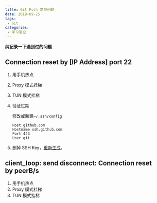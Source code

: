 ```yaml
---
title: Git Push 常见问题
date: 2019-09-25
tags:
 - Git
categories:
 - 学习笔记
---
```


**纯记录一下遇到过的问题**

## Connection reset by [IP Address] port 22

1. 用手机热点

2. Proxy 模式挂梯

3. TUN 模式挂梯

4. 验证过期

   修改或新建`~/.ssh/config`

   ```
   Host github.com
   Hostname ssh.github.com
   Port 443
   User git
   ```

5. 删掉 SSH Key，[重新生成](https://ppperrypan.github.io/blogs/xxbj/Git/xxbj1.html#%E6%9C%AC%E5%9C%B0%E9%85%8D%E7%BD%AE)。

## client_loop: send disconnect: Connection reset by peerB/s

1. 用手机热点
1. Proxy 模式挂梯
3. TUN 模式挂梯